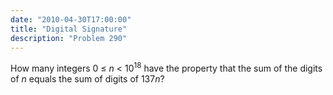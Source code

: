 ```yaml
---
date: "2010-04-30T17:00:00"
title: "Digital Signature"
description: "Problem 290"
---
```


<p>
How many integers 0 ≤ <var>n</var> &lt; 10<sup>18</sup> have the property that the sum of the digits of <var>n</var> equals the sum of digits of 137<var>n</var>?
</p>

